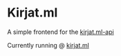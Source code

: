 # Kirjat.ml
A simple frontend for the [kirjat.ml-api](https://github.com/jonnelafin/Kirjat.ml-api)

Currently running @ [kirjat.ml](https://kirjat.ml)
